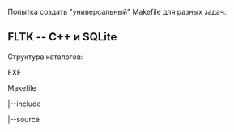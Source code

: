 Попытка создать "универсальный" Makefile для разных задач.

FLTK -- C++ и SQLite
--------------------
Структура каталогов:

EXE

Makefile

|--include

|--source

